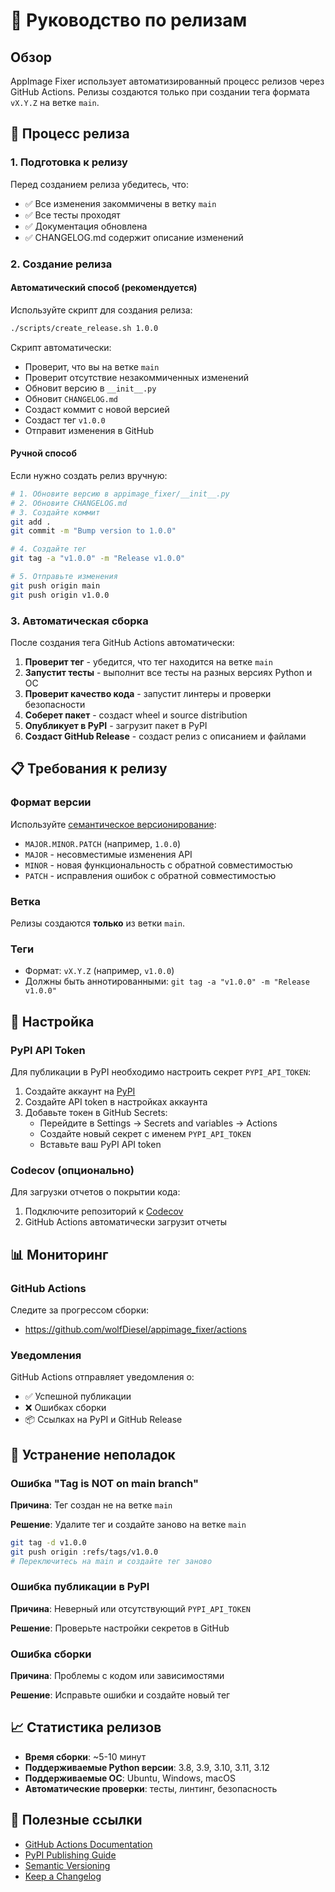 # 🚀 Руководство по релизам

## Обзор

AppImage Fixer использует автоматизированный процесс релизов через GitHub Actions. Релизы создаются только при создании тега формата `vX.Y.Z` на ветке `main`.

## 🔄 Процесс релиза

### 1. Подготовка к релизу

Перед созданием релиза убедитесь, что:

- ✅ Все изменения закоммичены в ветку `main`
- ✅ Все тесты проходят
- ✅ Документация обновлена
- ✅ CHANGELOG.md содержит описание изменений

### 2. Создание релиза

#### Автоматический способ (рекомендуется)

Используйте скрипт для создания релиза:

```bash
./scripts/create_release.sh 1.0.0
```

Скрипт автоматически:
- Проверит, что вы на ветке `main`
- Проверит отсутствие незакоммиченных изменений
- Обновит версию в `__init__.py`
- Обновит `CHANGELOG.md`
- Создаст коммит с новой версией
- Создаст тег `v1.0.0`
- Отправит изменения в GitHub

#### Ручной способ

Если нужно создать релиз вручную:

```bash
# 1. Обновите версию в appimage_fixer/__init__.py
# 2. Обновите CHANGELOG.md
# 3. Создайте коммит
git add .
git commit -m "Bump version to 1.0.0"

# 4. Создайте тег
git tag -a "v1.0.0" -m "Release v1.0.0"

# 5. Отправьте изменения
git push origin main
git push origin v1.0.0
```

### 3. Автоматическая сборка

После создания тега GitHub Actions автоматически:

1. **Проверит тег** - убедится, что тег находится на ветке `main`
2. **Запустит тесты** - выполнит все тесты на разных версиях Python и ОС
3. **Проверит качество кода** - запустит линтеры и проверки безопасности
4. **Соберет пакет** - создаст wheel и source distribution
5. **Опубликует в PyPI** - загрузит пакет в PyPI
6. **Создаст GitHub Release** - создаст релиз с описанием и файлами

## 📋 Требования к релизу

### Формат версии

Используйте [семантическое версионирование](https://semver.org/lang/ru/):

- `MAJOR.MINOR.PATCH` (например, `1.0.0`)
- `MAJOR` - несовместимые изменения API
- `MINOR` - новая функциональность с обратной совместимостью
- `PATCH` - исправления ошибок с обратной совместимостью

### Ветка

Релизы создаются **только** из ветки `main`.

### Теги

- Формат: `vX.Y.Z` (например, `v1.0.0`)
- Должны быть аннотированными: `git tag -a "v1.0.0" -m "Release v1.0.0"`

## 🔧 Настройка

### PyPI API Token

Для публикации в PyPI необходимо настроить секрет `PYPI_API_TOKEN`:

1. Создайте аккаунт на [PyPI](https://pypi.org/account/register/)
2. Создайте API token в настройках аккаунта
3. Добавьте токен в GitHub Secrets:
   - Перейдите в Settings → Secrets and variables → Actions
   - Создайте новый секрет с именем `PYPI_API_TOKEN`
   - Вставьте ваш PyPI API token

### Codecov (опционально)

Для загрузки отчетов о покрытии кода:

1. Подключите репозиторий к [Codecov](https://codecov.io/)
2. GitHub Actions автоматически загрузит отчеты

## 📊 Мониторинг

### GitHub Actions

Следите за прогрессом сборки:
- https://github.com/wolfDiesel/appimage_fixer/actions

### Уведомления

GitHub Actions отправляет уведомления о:
- ✅ Успешной публикации
- ❌ Ошибках сборки
- 📦 Ссылках на PyPI и GitHub Release

## 🚨 Устранение неполадок

### Ошибка "Tag is NOT on main branch"

**Причина**: Тег создан не на ветке `main`

**Решение**: Удалите тег и создайте заново на ветке `main`

```bash
git tag -d v1.0.0
git push origin :refs/tags/v1.0.0
# Переключитесь на main и создайте тег заново
```

### Ошибка публикации в PyPI

**Причина**: Неверный или отсутствующий `PYPI_API_TOKEN`

**Решение**: Проверьте настройки секретов в GitHub

### Ошибка сборки

**Причина**: Проблемы с кодом или зависимостями

**Решение**: Исправьте ошибки и создайте новый тег

## 📈 Статистика релизов

- **Время сборки**: ~5-10 минут
- **Поддерживаемые Python версии**: 3.8, 3.9, 3.10, 3.11, 3.12
- **Поддерживаемые ОС**: Ubuntu, Windows, macOS
- **Автоматические проверки**: тесты, линтинг, безопасность

## 🔗 Полезные ссылки

- [GitHub Actions Documentation](https://docs.github.com/en/actions)
- [PyPI Publishing Guide](https://packaging.python.org/guides/publishing-package-distribution-releases-using-github-actions-ci-cd-workflows/)
- [Semantic Versioning](https://semver.org/lang/ru/)
- [Keep a Changelog](https://keepachangelog.com/ru/1.0.0/)

